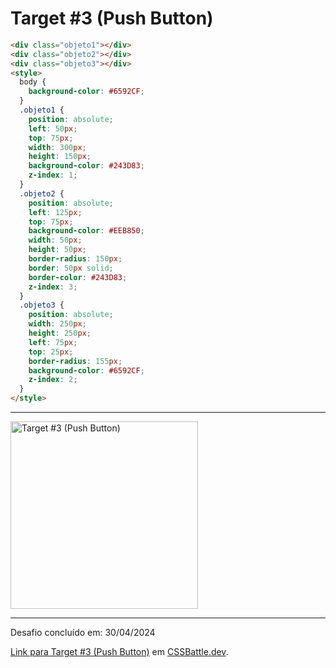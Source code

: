 # Target #3 (Push Button)

```HTML
<div class="objeto1"></div>
<div class="objeto2"></div>
<div class="objeto3"></div>
<style>
  body {
    background-color: #6592CF;
  }
  .objeto1 {
    position: absolute;
    left: 50px;
    top: 75px;
    width: 300px;
    height: 150px;
    background-color: #243D83;
    z-index: 1;
  }
  .objeto2 {
    position: absolute;
    left: 125px;
    top: 75px;
    background-color: #EEB850;
    width: 50px;
    height: 50px;
    border-radius: 150px;
    border: 50px solid;
    border-color: #243D83;
    z-index: 3;
  }
  .objeto3 {
    position: absolute;
    width: 250px;
    height: 250px;
    left: 75px;
    top: 25px;
    border-radius: 155px;
    background-color: #6592CF;
    z-index: 2;
  }
</style>
```

---
<img src="https://cssbattle.dev/targets/3.png" title="Target #3 (Push Button)" width="300px">

---

Desafio concluído em: 30/04/2024

[Link para Target #3 (Push Button)](https://cssbattle.dev/play/3) em [CSSBattle.dev](https://cssbattle.dev/).